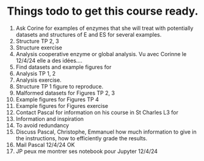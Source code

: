 # Things todo to get this course ready.

1. Ask Corine for examples of enzymes that she will treat with potentially
  datasets and structures of E and ES for several examples.
  1. Structure TP 2, 3
  2. Structure exercise
  3. Analysis cooperative enzyme or global analysis.
  Vu avec Corinne le 12/4/24 elle a des idées....
2. Find datasets and example figures for
  1. Analysis TP 1, 2
  2. Analysis exercise.
  3. Structure TP 1 figure to reproduce.
  4. Malformed datasets for Figures TP 2, 3
  5. Example figures for Figures TP 4
  6. Example figures for Figures exercise
3. Contact Pascal for information on his course in St Charles L3 for
  1. Information and inspiration
  2. To avoid redundancy
4. Discuss Pascal, Christophe, Emmanuel how much information to give in the
  instructions, how to efficiently grade the results.
  1. Mail Pascal 12/4/24 OK
  2. JP peux me montrer ses notebook pour Jupyter 12/4/24
